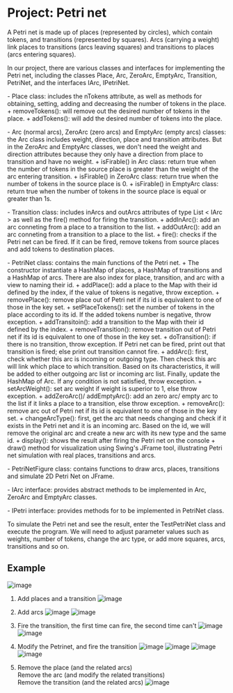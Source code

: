 # Project: Petri net

A Petri net is made up of places (represented by circles), which contain
tokens, and transitions (represented by squares). Arcs (carrying a
weight) link places to transitions (arcs leaving squares) and
transitions to places (arcs entering squares).

In our project, there are various classes and interfaces for
implementing the Petri net, including the classes Place, Arc, ZeroArc,
EmptyArc, Transition, PetriNet, and the interfaces IArc, IPetriNet.

\- Place class: includes the nTokens attribute, as well as methods for
obtaining, setting, adding and decreasing the number of tokens in the
place. + removeTokens(): will remove out the desired number of tokens in
the place. + addTokens(): will add the desired number of tokens into the
place.

\- Arc (normal arcs), ZeroArc (zero arcs) and EmptyArc (empty arcs)
classes: the Arc class includes weight, direction, place and transition
attributes. But in the ZeroArc and EmptyArc classes, we don\'t need the
weight and direction attributes because they only have a direction from
place to transition and have no weight. + isFirable() in Arc class:
return true when the number of tokens in the source place is greater
than the weight of the arc entering transition. + isFirable() in ZeroArc
class: return true when the number of tokens in the source place is 0. +
isFirable() in EmptyArc class: return true when the number of tokens in
the source place is equal or greater than 1s.

\- Transition class: includes inArcs and outArcs attributes of type List
\< IArc \> as well as the fire() method for firing the transition. +
addInArc(): add an arc conneting from a place to a transition to the
list. + addOutArc(): add an arc conneting from a transition to a place
to the list. + fire(): checks if the Petri net can be fired. If it can
be fired, remove tokens from source places and add tokens to destination
places.

\- PetriNet class: contains the main functions of the Petri net. + The
constructor instantiate a HashMap of places, a HashMap of transitions
and a HashMap of arcs. There are also index for place, transition, and
arc with a view to naming their id. + addPlace(): add a place to the Map
with their id defined by the index, if the value of tokens is negative,
throw exception. + removePlace(): remove place out of Petri net if its
id is equivalent to one of those in the key set. + setPlaceTokens(): set
the number of tokens in the place according to its id. If the added
tokens number is negative, throw exception. + addTransitoin(): add a
transition to the Map with their id defined by the index. +
removeTransition(): remove transition out of Petri net if its id is
equivalent to one of those in the key set. + doTransition(): if there is
no transition, throw exception. If Petri net can be fired, print out
that transition is fired; else print out transition cannot fire. +
addArc(): first, check whether this arc is incoming or outgoing type.
Then check this arc will link which place to which transition. Based on
its characteristics, it will be added to either outgoing arc list or
incoming arc list. Finally, update the HashMap of Arc. If any condition
is not satisfied, throw exception. + setArcWeight(): set arc weight if
weight is superior to 1, else throw exception. + addZeroArc()/
addEmptyArc(): add an zero arc/ empty arc to the list if it links a
place to a transition, else throw exception. + removeArc(): remove arc
out of Petri net if its id is equivalent to one of those in the key
set. + changeArcType(): first, get the arc that needs changing and check
if it exists in the Petri net and it is an incoming arc. Based on the
id, we will remove the original arc and create a new arc with its new
type and the same id. + display(): shows the result after firing the
Petri net on the console + draw() method for visualization using
Swing\'s JFrame tool, illustrating Petri net simulation with real
places, transitions and arcs.

\- PetriNetFigure class: contains functions to draw arcs, places,
transitions and simulate 2D Petri Net on JFrame.

\- IArc interface: provides abstract methods to be implemented in Arc,
ZeroArc and EmptyArc classes.

\- IPetri interface: provides methods for to be implemented in PetriNet
class.

To simulate the Petri net and see the result, enter the TestPetriNet
class and execute the program. We will need to adjust parameter values
such as weights, number of tokens, change the arc type, or add more
squares, arcs, transitions and so on.

## Example
![image](https://github.com/yuyan-z/fil-rouge/assets/64955334/e78a91eb-7b7f-4a7d-aa80-bb53036fdc14)

1. Add places and a transition
![image](https://github.com/yuyan-z/fil-rouge/assets/64955334/5e7848b7-b21a-4cea-b2eb-12a43d23013b)

2. Add arcs
![image](https://github.com/yuyan-z/fil-rouge/assets/64955334/1ffd5a4f-f9ce-49c1-80f6-7f730603b19a)
![image](https://github.com/yuyan-z/fil-rouge/assets/64955334/daf62357-5442-46f5-ae66-1e96223781c7)

3. Fire the transition, the first time can fire, the second time can't
![image](https://github.com/yuyan-z/fil-rouge/assets/64955334/0ad2be24-da34-4698-a1f3-0e7aa9e60b0d)
![image](https://github.com/yuyan-z/fil-rouge/assets/64955334/a9f6571a-ae50-4359-b2cb-cbdda636e43e)

5. Modify the Petrinet, and fire the transition
![image](https://github.com/yuyan-z/fil-rouge/assets/64955334/cdb3c9ad-ec47-4856-8e48-5599ad980b3a)
![image](https://github.com/yuyan-z/fil-rouge/assets/64955334/c07bbdf2-04af-4d8e-a081-d0c5aa51ece8)
![image](https://github.com/yuyan-z/fil-rouge/assets/64955334/bdd8d4ce-9a12-4b27-816d-c4c339655dad)
![image](https://github.com/yuyan-z/fil-rouge/assets/64955334/fee44768-a4b1-4c59-82c5-74f1de1a2435)

6. Remove the place (and the related arcs)  
   Remove the arc (and modify the related transitions)  
   Remove the transition (and the related arcs)
![image](https://github.com/yuyan-z/fil-rouge/assets/64955334/b1778143-2ea8-445c-9ca9-fc920de0095f)














